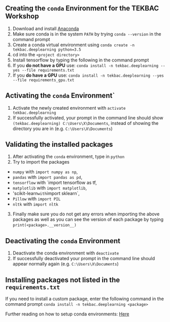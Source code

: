 ## Creating the `conda` Environment for the TEKBAC Workshop

1. Download and install [Anaconda](https://www.anaconda.com/download/#windows)
2. Make sure conda is in the system `PATH` by trying `conda --version` in the command prompt
3. Create a conda virtual environment using `conda create -n tekbac.deeplearning python=3.5`
4. cd into the `<project directory>`
5. Install tensorflow by typing the following in the command prompt
6. If you **do not have a GPU** use: `conda install -n tekbac.deeplearning --yes --file requirements.txt`
7. If you **do have a GPU** use: `conda install -n tekbac.deeplearning --yes --file requirements_gpu.txt`

## Activating the `conda` Environment`
1. Activate the newly created environment with `activate tekbac.deeplearning`
2. If successfully activated, your prompt in the command line should show `(tekbac.deeplearning) C:\Users\X\Documents`, instead of showing the directory you are in (e.g. `C:\Users\X\Documents`)

## Validating the installed packages
1. After activating the `conda` environment, type in `python`
2. Try to import the packages 
  * `numpy` with `import numpy as np`, 
  * `pandas` with `import pandas as pd`, 
  * `tensorflow` with `import tensorflow as tf, 
  * `matplotlib` with `import matplotlib`, 
  * 'scikit-learn` with `import sklearn`, 
  * `Pillow` with `import PIL`
  * `nltk` with `import nltk`
3. Finally make sure you do not get any errors when importing the above packages as well as you can see the version of each package by typing `print(<package>.__version__)`

## Deactivating the `conda` Environment
1. Deactivate the conda environment with `deactivate`
2. If successfully deactivated your prompt in the command line should appear normally again (e.g. `C:\Users\X\Documents`)

## Installing packages not listed in the `requirements.txt`

If you need to install a custom package, enter the following command in the command prompt `conda install -n tekbac.deeplearning <package>`



Further reading on how to setup conda environments: [Here](https://uoa-eresearch.github.io/eresearch-cookbook/recipe/2014/11/20/conda/)